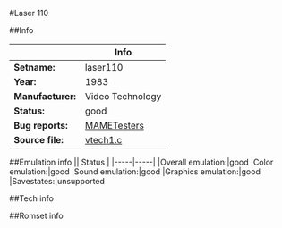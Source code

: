 #Laser 110

##Info

||Info|
|-----|-----|
|**Setname:**|laser110
|**Year:**|1983
|**Manufacturer:**|Video Technology
|**Status:**|good
|**Bug reports:**|[MAMETesters](http://mametesters.org/view_all_set.php?type=1&temporary=y&search=vtech1.c)
|**Source file:**|[vtech1.c](https://github.com/mamedev/mame/blob/master/src/mess/drivers/vtech1.c)

##Emulation info
|| Status |
|-----|-----|
|Overall emulation:|good
|Color emulation:|good
|Sound emulation:|good
|Graphics emulation:|good
|Savestates:|unsupported

##Tech info

##Romset info

<!--- START OF EDITED COMMENT DO NOT TOUCH TEXT ABOVE-->
